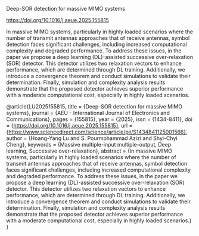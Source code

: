 Deep-SOR detection for massive MIMO systems

https://doi.org/10.1016/j.aeue.2025.155815

In massive MIMO systems, particularly in highly loaded scenarios where the number of transmit antennas approaches that of receive antennas, symbol detection faces significant challenges, including increased computational complexity and degraded performance. To address these issues, in the paper we propose a deep learning (DL)-assisted successive over-relaxation (SOR) detector. This detector utilizes two relaxation vectors to enhance performance, which are determined through DL training. Additionally, we introduce a convergence theorem and conduct simulations to validate their determination. Finally, simulation and complexity analysis results demonstrate that the proposed detector achieves superior performance with a moderate computational cost, especially in highly loaded scenarios.

@article{LU2025155815,
title = {Deep-SOR detection for massive MIMO systems},
journal = {AEU - International Journal of Electronics and Communications},
pages = {155815},
year = {2025},
issn = {1434-8411},
doi = {https://doi.org/10.1016/j.aeue.2025.155815},
url = {https://www.sciencedirect.com/science/article/pii/S1434841125001566},
author = {Hoang-Yang Lu and S. Pourmohammad Azizi and Shyi-Chyi Cheng},
keywords = {Massive multiple-input multiple-output, Deep learning, Successive over-relaxation},
abstract = {In massive MIMO systems, particularly in highly loaded scenarios where the number of transmit antennas approaches that of receive antennas, symbol detection faces significant challenges, including increased computational complexity and degraded performance. To address these issues, in the paper we propose a deep learning (DL)-assisted successive over-relaxation (SOR) detector. This detector utilizes two relaxation vectors to enhance performance, which are determined through DL training. Additionally, we introduce a convergence theorem and conduct simulations to validate their determination. Finally, simulation and complexity analysis results demonstrate that the proposed detector achieves superior performance with a moderate computational cost, especially in highly loaded scenarios.}
}
